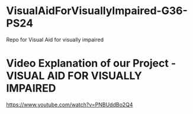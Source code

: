 # VisualAidForVisuallyImpaired-G36-PS24
Repo for Visual Aid for visually impaired

# Video Explanation of our Project - VISUAL AID FOR VISUALLY IMPAIRED 
https://www.youtube.com/watch?v=PNBUddBo2Q4
